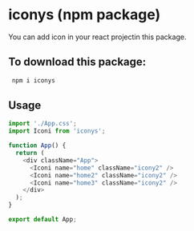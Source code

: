 
# iconys (npm package)

You can add icon in your react projectin this package.

## To download this package:

```bash
 npm i iconys
```

## Usage

```javascript
import './App.css';
import Iconi from 'iconys';

function App() {
  return (
    <div className="App">
      <Iconi name="home" className="icony2" />
      <Iconi name="home2" className="icony2" />
      <Iconi name="home3" className="icony2" />
    </div>
  );
}

export default App;

```
